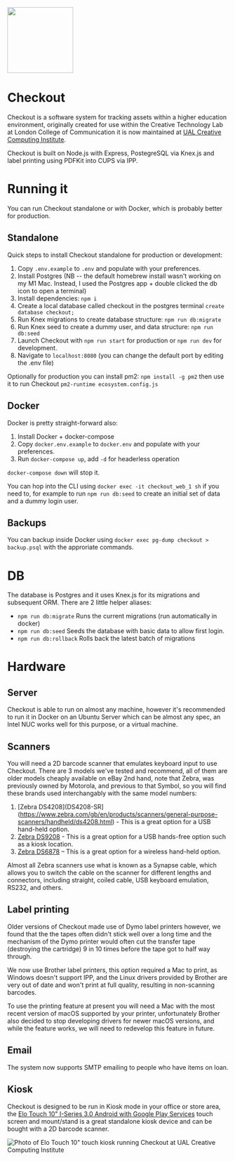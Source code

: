 <img src="https://github.com/ual-cci/checkout/raw/main/_assets/icon.png" height="150px" />

# Checkout
Checkout is a software system for tracking assets within a higher education environment, originally created for use within the Creative Technology Lab at London College of Communication it is now maintained at [UAL Creative Computing Institute](https://arts.ac.uk/cci).

Checkout is built on Node.js with Express, PostegreSQL via Knex.js and label printing using PDFKit into CUPS via IPP.

# Running it
You can run Checkout standalone or with Docker, which is probably better for production.

## Standalone
Quick steps to install Checkout standalone for production or development:

1. Copy `.env.example` to `.env` and populate with your preferences.
1. Install Postgres (NB -- the default homebrew install wasn't working on my M1 Mac. Instead, I used the Postgres app + double clicked the db icon to open a terminal)
1. Install dependencies: `npm i`
1. Create a local database called checkout in the postgres terminal `create database checkout;`
1. Run Knex migrations to create database structure: `npm run db:migrate`
1. Run Knex seed to create a dummy user, and data structure: `npm run db:seed`
1. Launch Checkout with `npm run start` for production or `npm run dev` for development.
1. Navigate to `localhost:8080` (you can change the default port by editing the .env file)

Optionally for production you can install pm2: `npm install -g pm2` then use it to run Checkout `pm2-runtime ecosystem.config.js`

## Docker
Docker is pretty straight-forward also:

1. Install Docker + docker-compose
1. Copy `docker.env.example` to `docker.env` and populate with your preferences.
1. Run `docker-compose up`, add `-d` for headerless operation

`docker-compose down` will stop it.

You can hop into the CLI using `docker exec -it checkout_web_1 sh` if you need to, for example to run `npm run db:seed` to create an initial set of data and a dummy login user.

## Backups
You can backup inside Docker using `docker exec pg-dump checkout > backup.psql` with the approriate commands.

# DB
The database is Postgres and it uses Knex.js for its migrations and subsequent ORM. There are 2
little helper aliases:

- `npm run db:migrate` Runs the current migrations (run automatically in docker)
- `npm run db:seed` Seeds the database with basic data to allow first login.
- `npm run db:rollback` Rolls back the latest batch of migrations

# Hardware

## Server
Checkout is able to run on almost any machine, however it's recommended to run it in Docker on an Ubuntu Server which can be almost any spec, an Intel NUC works well for this purpose, or a virtual machine.

## Scanners
You will need a 2D barcode scanner that emulates keyboard input to use Checkout. There are 3 models we've tested and recommend, all of them are older models cheaply available on eBay 2nd hand, note that Zebra, was previously owned by Motorola, and previous to that Symbol, so you will find these brands used interchangably with the same model numbers:

1. [Zebra DS4208](DS4208-SR](https://www.zebra.com/gb/en/products/scanners/general-purpose-scanners/handheld/ds4208.html) - This is a great option for a USB hand-held option.
2. [Zebra DS9208](https://www.zebra.com/gb/en/products/scanners/general-purpose-scanners/hands-free-on-counter/ds9208.html) - This is a great option for a USB hands-free option such as a kiosk location.
3. [Zebra DS6878](https://www.zebra.com/us/en/support-downloads/scanners/general-purpose-scanners/ds6878-sr.html) – This is a great option for a wireless hand-held option.

Almost all Zebra scanners use what is known as a Synapse cable, which allows you to switch the cable on the scanner for different lengths and connectors, including straight, coiled cable, USB keyboard emulation, RS232, and others.

## Label printing
Older versions of Checkout made use of Dymo label printers however, we found that the the tapes often didn't stick well over a long time and the mechanism of the Dymo printer would often cut the transfer tape (destroying the cartridge) 9 in 10 times before the tape got to half way through.

We now use Brother label printers, this option required a Mac to print, as Windows doesn't support IPP, and the Linux drivers provided by Brother are very out of date and won't print at full quality, resulting in non-scanning barcodes.

To use the printing feature at present you will need a Mac with the most recent version of macOS supported by your printer, unfortunately Brother also decided to stop developing drivers for newer macOS versions, and while the feature works, we will need to redevelop this feature in future.

## Email 
The system now supports SMTP emailing to people who have items on loan.

## Kiosk
Checkout is designed to be run in Kiosk mode in your office or store area, the [Elo Touch 10" I-Series 3.0 Android with Google Play Services](https://www.elotouch.com/touchscreen-computers-aaio3-10.html) touch screen and mount/stand is a great standalone kiosk device and can be bought with a 2D barcode scanner.

![Photo of Elo Touch 10" touch kiosk running Checkout at UAL Creative Computing Institute](https://user-images.githubusercontent.com/147143/115796677-26867780-a3ca-11eb-885a-060f25e49f1a.jpg)

